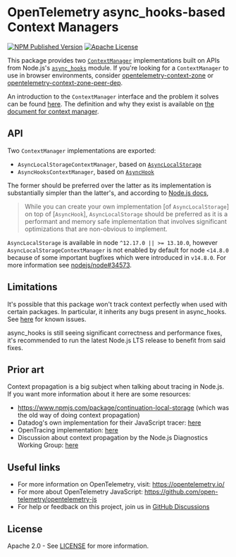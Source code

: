 # OpenTelemetry async_hooks-based Context Managers

[![NPM Published Version][npm-img]][npm-url]
[![Apache License][license-image]][license-image]

This package provides two [`ContextManager`](https://open-telemetry.github.io/opentelemetry-js-api/interfaces/contextmanager.html) implementations built on APIs from Node.js's [`async_hooks`][async-hooks-doc] module. If you're looking for a `ContextManager` to use in browser environments, consider [opentelemetry-context-zone](https://github.com/open-telemetry/opentelemetry-js/tree/main/packages/opentelemetry-context-zone) or [opentelemetry-context-zone-peer-dep](https://github.com/open-telemetry/opentelemetry-js/tree/main/packages/opentelemetry-context-zone-peer-dep).

An introduction to the `ContextManager` interface and the problem it solves can be found [here](https://github.com/open-telemetry/opentelemetry-js-api/blob/main/docs/context.md).
The definition and why they exist is available on [the document for context manager][def-context-manager].


## API

Two `ContextManager` implementations are exported:

* `AsyncLocalStorageContextManager`, based on [`AsyncLocalStorage`](https://nodejs.org/api/async_context.html#class-asynclocalstorage)
* `AsyncHooksContextManager`, based on [`AsyncHook`](https://nodejs.org/api/async_hooks.html#async_hooks_class_asynchook)

The former should be preferred over the latter as its implementation is substantially simpler than the latter's, and according to [Node.js docs](https://github.com/nodejs/node/blame/v17.1.0/doc/api/async_context.md#L42-L45),

> While you can create your own implementation [of `AsyncLocalStorage`] on top of [`AsyncHook`], `AsyncLocalStorage` should be preferred as it is a performant and memory safe implementation that involves significant optimizations that are non-obvious to implement.

`AsyncLocalStorage` is available in node `^12.17.0 || >= 13.10.0`, however `AsyncLocalStorageContextManager` is not enabled by default for node `<14.8.0` because of some important bugfixes which were introduced in `v14.8.0`.
For more information see [nodejs/node#34573](https://github.com/nodejs/node/pull/34573).

## Limitations

It's possible that this package won't track context perfectly when used with certain packages. In particular, it inherits any bugs present in async_hooks. See [here][pkgs-that-break-ah] for known issues.

async_hooks is still seeing significant correctness and performance fixes, it's recommended to run the latest Node.js LTS release to benefit from said fixes.

## Prior art

Context propagation is a big subject when talking about tracing in Node.js. If you want more information about it here are some resources:

- <https://www.npmjs.com/package/continuation-local-storage> (which was the old way of doing context propagation)
- Datadog's own implementation for their JavaScript tracer: [here][dd-js-tracer-scope]
- OpenTracing implementation: [here][opentracing-scope]
- Discussion about context propagation by the Node.js Diagnostics Working Group: [here][diag-team-scope-discussion]

## Useful links

- For more information on OpenTelemetry, visit: <https://opentelemetry.io/>
- For more about OpenTelemetry JavaScript: <https://github.com/open-telemetry/opentelemetry-js>
- For help or feedback on this project, join us in [GitHub Discussions][discussions-url]

## License

Apache 2.0 - See [LICENSE][license-url] for more information.

[discussions-url]: https://github.com/open-telemetry/opentelemetry-js/discussions
[license-url]: https://github.com/open-telemetry/opentelemetry-js/blob/main/LICENSE
[license-image]: https://img.shields.io/badge/license-Apache_2.0-green.svg?style=flat
[async-hooks-doc]: http://nodejs.org/dist/latest/docs/api/async_hooks.html
[def-context-manager]: https://opentelemetry.io/docs/instrumentation/js/api/context/#context-manager
[dd-js-tracer-scope]: https://github.com/DataDog/dd-trace-js/blob/master/packages/dd-trace/src/scope.js
[opentracing-scope]: https://github.com/opentracing/opentracing-javascript/pull/113
[diag-team-scope-discussion]: https://github.com/nodejs/diagnostics/issues/300
[pkgs-that-break-ah]: https://github.com/nodejs/diagnostics/issues?q=is%3Aissue+is%3Aopen+sort%3Aupdated-desc+label%3Aasync-continuity
[npm-url]: https://www.npmjs.com/package/@opentelemetry/context-async-hooks
[npm-img]: https://badge.fury.io/js/%40opentelemetry%2Fcontext-async-hooks.svg
